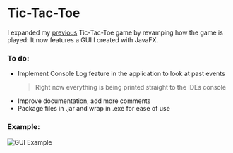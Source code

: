 # Tic-Tac-Toe

I expanded my [previous](https://github.com/christian-sa/tictactoe-with-minimax) Tic-Tac-Toe 
game by revamping how the game is played: It now features a GUI I created with JavaFX.

### To do:
- Implement Console Log feature in the application to look at past events
  > Right now everything is being printed straight to the IDEs console
- Improve documentation, add more comments  
- Package files in .jar and wrap in .exe for ease of use

### Example:
![GUI Example](src/ressources/img/ui_example.png)
